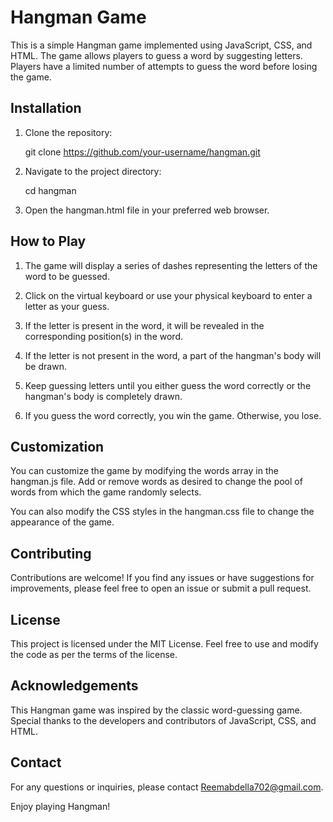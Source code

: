# Hangman Game

This is a simple Hangman game implemented using JavaScript, CSS, and HTML. The game allows players to guess a word by suggesting letters. Players have a limited number of attempts to guess the word before losing the game.

## Installation

1. Clone the repository:

   
   git clone https://github.com/your-username/hangman.git
   

2. Navigate to the project directory:

   
   cd hangman
   

3. Open the hangman.html file in your preferred web browser.

## How to Play

1. The game will display a series of dashes representing the letters of the word to be guessed.

2. Click on the virtual keyboard or use your physical keyboard to enter a letter as your guess.

3. If the letter is present in the word, it will be revealed in the corresponding position(s) in the word.

4. If the letter is not present in the word, a part of the hangman's body will be drawn.

5. Keep guessing letters until you either guess the word correctly or the hangman's body is completely drawn.

6. If you guess the word correctly, you win the game. Otherwise, you lose.

## Customization

You can customize the game by modifying the words array in the hangman.js file. Add or remove words as desired to change the pool of words from which the game randomly selects.

You can also modify the CSS styles in the hangman.css file to change the appearance of the game.

## Contributing

Contributions are welcome! If you find any issues or have suggestions for improvements, please feel free to open an issue or submit a pull request.

## License

This project is licensed under the MIT License. Feel free to use and modify the code as per the terms of the license.

## Acknowledgements

This Hangman game was inspired by the classic word-guessing game. Special thanks to the developers and contributors of JavaScript, CSS, and HTML.

## Contact

For any questions or inquiries, please contact Reemabdella702@gmail.com.

Enjoy playing Hangman!